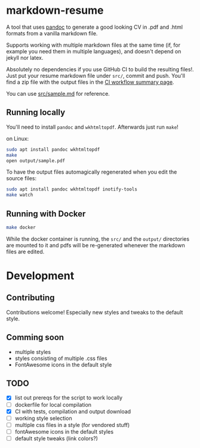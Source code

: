 # markdown-resume

A tool that uses [pandoc](https://pandoc.org/MANUAL.html#pandocs-markdown) to generate a good looking CV in .pdf and .html formats from a vanilla markdown file. 

Supports working with multiple markdown files at the same time (if, for example you need them in multiple languages), and doesn't depend on jekyll nor latex.

Absolutely no dependencies if you use GitHub CI to build the resulting files!. Just put your resume markdown file under `src/`, commit and push. You'll find a zip file with the output files in the [CI workflow summary page](https://github.com/actions/upload-artifact#where-does-the-upload-go).

You can use [src/sample.md](`src/sample.md`) for reference.

## Running locally

You'll need to install `pandoc` and `wkhtmltopdf`. Afterwards just run `make`!

on Linux:

```bash
sudo apt install pandoc wkhtmltopdf
make
open output/sample.pdf
```

To have the output files automagically regenerated when you edit the source files:

```bash
sudo apt install pandoc wkhtmltopdf inotify-tools
make watch
```

## Running with Docker

```bash
make docker
```

While the docker container is running, the `src/` and the `output/` directories are mounted to it and pdfs will be re-generated whenever the markdown files are edited.


# Development

## Contributing

Contributions welcome! Especially new styles and tweaks to the default style.


## Comming soon

- multiple styles
- styles consisting of multiple .css files
- FontAwesome icons in the default style


## TODO
- [x] list out prereqs for the script to work locally
- [ ] dockerfile for local compilation
- [x] CI with tests, compilation and output download
- [ ] working style selection
- [ ] multiple css files in a style (for vendored stuff)
- [ ] fontAwesome icons in the default styles
- [ ] default style tweaks (link colors?)
